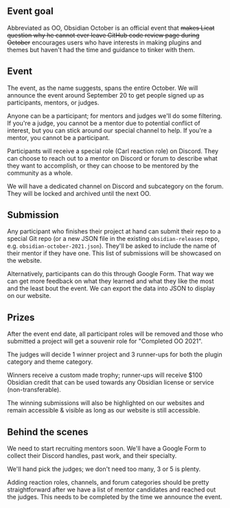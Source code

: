 ## Event goal

Abbreviated as OO, Obsidian October is an official event that ~~makes Licat question why he cannot ever leave GitHub code review page during October~~ encourages users who have interests in making plugins and themes but haven't had the time and guidance to tinker with them.

## Event 

The event, as the name suggests, spans the entire October. We will announce the event around September 20 to get people signed up as participants, mentors, or judges.

Anyone can be a participant; for mentors and judges we'll do some filtering. If you're a judge, you cannot be a mentor due to potential conflict of interest, but you can stick around our special channel to help. If you're a mentor, you cannot be a participant.

Participants will receive a special role (Carl reaction role) on Discord. They can choose to reach out to a mentor on Discord or forum to describe what they want to accomplish, or they can choose to be mentored by the community as a whole.

We will have a dedicated channel on Discord and subcategory on the forum. They will be locked and archived until the next OO.

## Submission

Any participant who finishes their project at hand can submit their repo to a special Git repo (or a new JSON file in the existing `obsidian-releases` repo, e.g. `obsidian-october-2021.json`). They'll be asked to include the name of their mentor if they have one. This list of submissions will be showcased on the website.

Alternatively, participants can do this through Google Form. That way we can get more feedback on what they learned and what they like the most and the least bout the event. We can export the data into JSON to display on our website.

## Prizes

After the event end date, all participant roles will be removed and those who submitted a project will get a souvenir role for "Completed OO 2021".

The judges will decide 1 winner project and 3 runner-ups for both the plugin category and theme category.

Winners receive a custom made trophy; runner-ups will receive $100 Obsidian credit that can be used towards any Obsidian license or service (non-transferable).

The winning submissions will also be highlighted on our websites and remain accessible & visible as long as our website is still accessible.

## Behind the scenes

We need to start recruiting mentors soon. We'll have a Google Form to collect their Discord handles, past work, and their specialty.

We'll hand pick the judges; we don't need too many, 3 or 5 is plenty.

Adding reaction roles, channels, and forum categories should be pretty straightforward after we have a list of mentor candidates and reached out the judges. This needs to be completed by the time we announce the event.